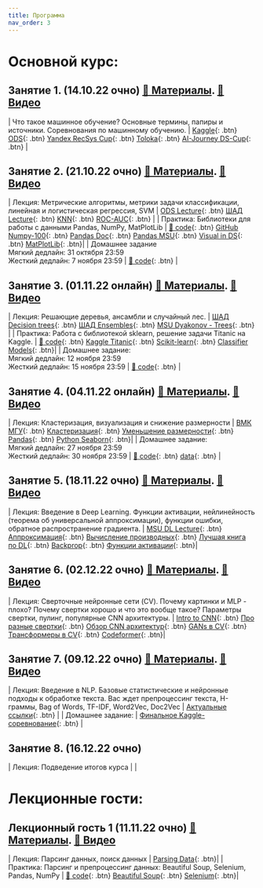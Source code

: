 ```yaml
---
title: Программа
nav_order: 3
---
```


# Основной курс:

## Занятие 1. (14.10.22 очно) [📄 Материалы](https://drive.google.com/file/d/1dchEBxvrT6ZRwBekoA0JqWjKvVM1rn4n/view?usp=share_link). [📼 Видео](https://drive.google.com/file/d/1cuyt3deAnL8jWqNuCMNMQjbom5CivphH/view?usp=sharing)

| Что такое машинное обучение? Основные термины, папиры и источники. Соревнования по машинному обучению. | [Kaggle](https://www.kaggle.com/){: .btn} [ODS](https://ods.ai/){: .btn} [Yandex RecSys Cup](https://yandex.ru/cup/ml/?utm_source=yandex&utm_medium=post&utm_campaign=ya_cup){: .btn} [Toloka](https://toloka.ai/challenges/wsdm2023/){: .btn} [AI-Journey DS-Cup](https://dsworks.ru/){: .btn} |

## Занятие 2. (21.10.22 очно) [📄 Материалы](https://drive.google.com/file/d/11EksZgx75O4MBKQnBCf5o7QlVdl4yPfP/view?usp=share_link). [📼 Видео](https://drive.google.com/file/d/1_tHdRpz8n0FUAfKyf1rN_Vs_Re-G8FnV/view?usp=sharing)

| Лекция: Метрические алгоритмы, метрики задачи классификации, линейная и логистическая регрессия, SVM    | [ODS Lecture](https://habr.com/ru/company/ods/blog/323890/){: .btn} [ШАД Lecture](https://ml-handbook.ru/chapters/linear_models/intro){: .btn} [KNN](https://ml-handbook.ru/chapters/metric_based/intro){: .btn} [ROC-AUC](https://alexanderdyakonov.wordpress.com/2017/07/28/auc-roc-%D0%BF%D0%BB%D0%BE%D1%89%D0%B0%D0%B4%D1%8C-%D0%BF%D0%BE%D0%B4-%D0%BA%D1%80%D0%B8%D0%B2%D0%BE%D0%B9-%D0%BE%D1%88%D0%B8%D0%B1%D0%BE%D0%BA/){: .btn} |
| Практика: Библиотеки для работы с данными Pandas, NumPy, MatPlotLib | [🐍 code](https://colab.research.google.com/drive/1B-rl3OCdgR_9Uj8wL8vZGDKT_qY_DdSE?usp=sharing){: .btn} [GitHub Numpy-100](https://github.com/rougier/numpy-100){: .btn} [Pandas Doc](https://github.com/pandas-dev/pandas/blob/main/doc/cheatsheet/Pandas_Cheat_Sheet.pdf){: .btn} [Pandas MSU](https://alexanderdyakonov.wordpress.com/2015/11/06/%D0%B7%D0%BD%D0%B0%D0%BA%D0%BE%D0%BC%D1%81%D1%82%D0%B2%D0%BE-%D1%81-pandas-%D1%81%D0%BB%D0%B0%D0%B9%D0%B4%D1%8B/){: .btn} [Visual in DS](https://habr.com/ru/company/ods/blog/323210/){: .btn} [MatPlotLib](https://gihttps://matplotlib.org/stable/index.html){: .btn}|
| Домашнее задание <br> Мягкий дедлайн: 31 октября 23:59 <br> Жесткий дедлайн: 7 ноября 23:59 | [🐍 code](https://colab.research.google.com/drive/14mc1j0DZ_fyfC-HyUbe25Omh6OeAA-lu?usp=sharing){: .btn} |

## Занятие 3. (01.11.22 онлайн) [📄 Материалы](https://drive.google.com/file/d/1ePen4GvhmiudPK4AKtU0s-ExTX3wtQh6/view?usp=share_link). [📼 Видео](https://drive.google.com/file/d/1_6YoHDvK7P-NBoJ_G30CfrlR0fUr2T08/view?usp=share_link)

| Лекция: Решающие деревья, ансамбли и случайный лес. | [ШАД Decision trees](https://ml-handbook.ru/chapters/decision_tree/intro){: .btn} [ШАД Ensembles](https://ml-handbook.ru/chapters/ensembles/intro){: .btn} [MSU Dyakonov - Trees](https://github.com/Dyakonov/MSUML/blob/main/2021autumn/ML062_tree_202113a.pdf){: .btn} |
| Практика: Работа с библиотекой sklearn, решение задачи Titanic на Kaggle. | [🐍 code](https://colab.research.google.com/drive/1VJstcoGaEYLekTIB4mqu_J2Fm0avTQvO?usp=sharing){: .btn} [Kaggle Titanic](https://www.kaggle.com/competitions/titanic/){: .btn} [Scikit-learn](https://scikit-learn.org/stable/index.html){: .btn} [Classifier Models](https://scikit-learn.org/stable/auto_examples/classification/plot_classifier_comparison.html#sphx-glr-auto-examples-classification-plot-classifier-comparison-py){: .btn}|
| Домашнее задание: <br> Мягкий дедлайн: 12 ноября 23:59 <br> Жесткий дедлайн: 15 ноября 23:59 | [🐍 code](https://colab.research.google.com/drive/16Madl8sRHq_q7jeJXbkURqf0vdmCeDxI?usp=sharing){: .btn} |

## Занятие 4. (04.11.22 онлайн) [📄 Материалы](https://drive.google.com/file/d/1TUDeWLsJJPnEkk_2P-wI25k5UQ6oXvot/view?usp=share_link). [📼 Видео](https://drive.google.com/file/d/1JniTB9z1k-l0rTgxcsYJOQY9KmS5RUK-/view?usp=share_link)

| Лекция: Кластеризация, визуализация и снижение размерности | [ВМК МГУ](https://github.com/Dyakonov/MSUML/blob/main/2022spring/ML091_cluster_202112n____.pdf){: .btn} [Кластеризация](https://scikit-learn.org/stable/modules/clustering.html){: .btn} [Уменьшение размерности](https://scikit-learn.org/stable/modules/unsupervised_reduction.html){: .btn} [Pandas](https://dfedorov.spb.ru/pandas/cheatsheet/Pandas_Cheat_Sheet.pdf){: .btn} [Python Seaborn](https://dfedorov.spb.ru/pandas/cheatsheet/Python_Seaborn_Cheat_Sheet.pdf){: .btn}|
| Домашнее задание: <br> Мягкий дедлайн: 27 ноября 23:59 <br> Жесткий дедлайн: 30 ноября 23:59 | [🐍 code](https://colab.research.google.com/drive/1BnYQKLM5S6KeWOT-SDXquU7YBwIqN7gm?usp=sharing){: .btn} [data](https://drive.google.com/file/d/1rjKwQxryolcWsn0l3nzh8gfKNrUTIR77/view?usp=share_link){: .btn} |

## Занятие 5. (18.11.22 очно) [📄 Материалы](https://drive.google.com/file/d/1H1gBehITfPye4W_Lzf5ZNYDSglKJ-RNl/view?usp=share_link). [📼 Видео](https://drive.google.com/file/d/1E4539n_0XMkCkY2bFSIOvxH8pHlogQ3T/view?usp=share_link)

| Лекция: Введение в Deep Learning. Функции активации, нейлинейность (теорема об универсальной аппроксимации), функции ошибки, обратное распространение градиента. | [MSU DL Lecture]( https://github.com/Dyakonov/DL){: .btn} [Аппроксимация]( http://www.mathnet.ru/links/8d61d25470247e34e4dda23b3b7ea659/sjvm289.pdf){: .btn} [Вычисление производных]( https://arxiv.org/abs/1502.05767){: .btn} [Лучшая книга по DL](https://www.deeplearningbook.org/){: .btn} [Backprop](http://cs231n.github.io/optimization-2/){: .btn} [Функции активации](http://cs231n.github.io/neural-networks-1/){: .btn}|

## Занятие 6. (02.12.22 очно) [📄 Материалы](https://drive.google.com/file/d/1nzf4cReEx0L6PVYv-B_2CT_NoZOIF-pj/view?usp=share_link). [📼 Видео](https://drive.google.com/file/d/1VEX4e6FTAmUGty8RXnCcfwCr499FEJaG/view?usp=share_link)

| Лекция: Сверточные нейронные сети (CV). Почему картинки и MLP - плохо? Почему свертки хорошо и что это вообще такое? Параметры свертки, пулинг, популярные CNN архитектуры. |  [Intro to CNN](https://cs231n.github.io/convolutional-networks/){: .btn} [Про разные свертки](https://ikhlestov.github.io/pages/machine-learning/convolutions-types/){: .btn} [Обзор CNN архитектур](https://theaisummer.com/cnn-architectures/){: .btn} [GANs в CV]( https://theaisummer.com/gan-computer-vision-semantic-synthesis/){: .btn} [Трансформеры в CV](https://theaisummer.com/transformers-computer-vision/){: .btn} [Codeformer](https://arxiv.org/pdf/2206.11253.pdf){: .btn}|

## Занятие 7. (09.12.22 очно) [📄 Материалы](https://drive.google.com/file/d/1LR25YyqvE9bYTqqYkbNbKTCxbueM0krr/view?usp=share_link). [📼 Видео](https://drive.google.com/file/d/14d2DMJP-LUZTqrGN5TIG6dyX1oW1xHmZ/view?usp=share_link)

| Лекция: Введение в NLP. Базовые статистические и нейронные подходы к обработке текста. Вас ждет препроцессинг текста,  Н-граммы, Bag of Words, TF-IDF, Word2Vec, Doc2Vec | [Актуальные ссылки](https://docs.google.com/document/d/1mPntOWcLrt5pQGGdu3BtqGkgiS4LSm4_wHZWB4UHBmI/edit){: .btn} |
| Домашнее задание: | [Финальное Kaggle-соревнование](https://www.kaggle.com/competitions/misis-ai-lab-lecture-7-practice-competition/overview){: .btn} |

## Занятие 8. (16.12.22 очно)

| Лекция: Подведение итогов курса | |


# Лекционные гости:

## Лекционный гость 1 (11.11.22 очно) [📄 Материалы](https://drive.google.com/file/d/1BL3KbZRuRgg6GMBy9uUVw_tGOjXlxfC6/view?usp=share_link). [📼 Видео](https://drive.google.com/file/d/118Qs9UwP0LEz1SQR_WoUVlFfToMIN98K/view?usp=share_link)

| Лекция: Парсинг данных, поиск данных | [Parsing Data](https://www.vipinajayakumar.com/parsing-text-with-python/){: .btn}|
| Практика: Парсинг и препроцессинг данных: Beautiful Soup, Selenium, Pandas, NumPy | [🐍 code](https://colab.research.google.com/drive/1aQXSIYBVY9fqD1ZqmYYZgqbBwaOxwM8L?usp=sharing){: .btn} [Beautiful Soup](https://www.crummy.com/software/BeautifulSoup/bs4/doc/){: .btn} [Selenium](https://selenium-python.readthedocs.io/){: .btn}|


<!-- ## Занятие 3. [📄 Материалы](/presentations/3.pdf). [📝 Записи](/notes/3.pdf). [📼 Видео](https://drive.google.com/file/d/15d-0yc90-BNrKZjs_ILVQ8gA8A0dUWF8/view?usp=sharing)

| Выпуклость. Выпуклые множества.   | Практика: выпуклость. Выпуклые множества в практических задачах. [🐍 code](https://colab.research.google.com/github/MerkulovDaniil/sber219/blob/main/notebooks/3_1.ipynb){: .btn}      |
| Выпуклые функции. Сильно выпуклые функции.    | Практика: выпуклые функции. Сильно выпуклые функции. [🐍 code](https://colab.research.google.com/github/MerkulovDaniil/sber219/blob/main/notebooks/3_2.ipynb){: .btn}      |

## Занятие 4. [📄 Материалы](/presentations/4.pdf). [📝 Записи](/notes/4.pdf). [📼 Видео](https://drive.google.com/file/d/1NJV6zKCB33lKIHoiPUSiRzBtpEQVDf4U/view?usp=sharing)

| Портфельная теория Марковица. | Практика: оптимизация финансового портфеля на примере реальных данных фондового рынка.  [🐍 code](https://colab.research.google.com/github/MerkulovDaniil/sber219/blob/main/notebooks/4_1.ipynb){: .btn} |
| Методы нулевого порядка и примеры задач глобальной оптимизации.  [🐍 code](https://colab.research.google.com/github/MerkulovDaniil/sber219/blob/main/notebooks/4_01.ipynb){: .btn} <br /> Демонстрация nevergrad  [🐍 code](https://colab.research.google.com/github/MerkulovDaniil/sber219/blob/main/notebooks/4_02.ipynb){: .btn} и optuna  [🐍 code](https://colab.research.google.com/github/MerkulovDaniil/sber219/blob/main/notebooks/4_03.ipynb){: .btn} | Практика: подбор гиперпараметров модели машинного обучения в Keras с помощью Optuna. [🐍 code](https://colab.research.google.com/github/MerkulovDaniil/sber219/blob/main/notebooks/4_2.ipynb){: .btn}      |

## Занятие 5. [📄 Материалы](/presentations/5.pdf). [📝 Записи](/notes/5.pdf). [📼 Видео](https://drive.google.com/file/d/1zYx2hhjwVv4W4X5vkcY4L6Z6xD08q2n6/view?usp=sharing)

| Условия оптимальности: безусловная оптимизация и оптимизация с ограничениями типа равенств. | Практика: аналитическое решение задач оптимизации.  [🐍 code](https://colab.research.google.com/github/MerkulovDaniil/sber219/blob/main/notebooks/5_1.ipynb){: .btn} |
| Условия оптимальности: оптимизация с ограничениями типа неравенств. Условия Каруша-Куна-Таккера | Практика: решение задачи наименьших квадратов. [🐍 code](https://colab.research.google.com/github/MerkulovDaniil/sber219/blob/main/notebooks/5_2.ipynb){: .btn}      |
| Концепция методов барьерных и штрафных функций.  | Практика: Ridge и Lasso регрессии как задачи оптимизации. [🐍 code](https://colab.research.google.com/github/MerkulovDaniil/sber219/blob/main/notebooks/5_3.ipynb){: .btn}      |

## Занятие 6. [📄 Материалы](/presentations/6.pdf). [📝 Записи](/notes/6.pdf). [📼 Видео](https://drive.google.com/file/d/1Rm20gIeXHaRbm4FyFKVS_3rOoM_7wsEk/view?usp=sharing)

| Градиентный спуск. [🐍 code](https://colab.research.google.com/github/MerkulovDaniil/sber219/blob/main/notebooks/6_01.ipynb){: .btn} | Практика: Одномерный поиск для выбора гиперпараметров модели машинного обучения. Реализация метода градиентного спуска и иследование его численных свойств на задаче выбора оптимальных координат. [🐍 code](https://colab.research.google.com/github/MerkulovDaniil/sber219/blob/main/notebooks/6_1.ipynb){: .btn} |
| Субградиент. Субдифференциал.  [🐍 code](https://colab.research.google.com/github/MerkulovDaniil/sber219/blob/main/notebooks/6_02.ipynb){: .btn} | Практика: Подсчет субградиентов. [🐍 code](https://colab.research.google.com/github/MerkulovDaniil/sber219/blob/main/notebooks/6_2.ipynb){: .btn}
| Метод проекции субградиента. [🐍 code](https://colab.research.google.com/github/MerkulovDaniil/sber219/blob/main/notebooks/6_03.ipynb){: .btn} | Практика: Support Vector Machine как задача оптимизации. Lasso regression. [🐍 code](https://colab.research.google.com/github/MerkulovDaniil/sber219/blob/main/notebooks/6_3.ipynb){: .btn} |

## Занятие 7. [📄 Материалы](/presentations/7.pdf). [📝 Записи](/notes/7.pdf). [📼 Видео](https://drive.google.com/file/d/1njnppnsmERzbmLJm1wk1s2tlVtOfudWc/view?usp=sharing)

| Метод сопряженных градиентов. [🐍 code](https://colab.research.google.com/github/MerkulovDaniil/sber219/blob/main/notebooks/7_01.ipynb){: .btn} | Практика: исследование сходимости метода сопряженных градиентов и изучение техники предобуславливателей. [🐍 code](https://colab.research.google.com/github/MerkulovDaniil/sber219/blob/main/notebooks/7_1.ipynb){: .btn} |
| Метод Ньютона. [🐍 code](https://colab.research.google.com/github/MerkulovDaniil/sber219/blob/main/notebooks/7_02.ipynb){: .btn} | Практика: реализация демпфированного метода Ньютона. Исследование сходимости. Сравнение с другими методами. [🐍 code](https://colab.research.google.com/github/MerkulovDaniil/sber219/blob/main/notebooks/7_2.ipynb){: .btn}
| Квазиньютоновские методы. | Практика: бенчмаркинг квазиньютоновских методов. [🐍 code](https://colab.research.google.com/github/MerkulovDaniil/sber219/blob/main/notebooks/7_3.ipynb){: .btn} |

## Занятие 8. [📄 Материалы](/presentations/8.pdf). [📝 Записи](/notes/8.pdf). [📼 Видео](https://drive.google.com/file/d/1IRy7fXv5MrlRSBoIsfK8qjDAyHBBfL80/view?usp=sharing)

| Задача линейного программирования. [🐍 code](https://colab.research.google.com/github/MerkulovDaniil/sber219/blob/main/notebooks/8_01.ipynb){: .btn} | Практика: построение простейшей рекомендательной системы для просмотра TED видеороликов как задача линейного программирования. Практика с библиотекой pulp. [🐍 code](https://colab.research.google.com/github/MerkulovDaniil/sber219/blob/main/notebooks/8_1.ipynb){: .btn} |
| Симплекс метод. | Практика: планирование производства как задача линейного программирования в PyOMO. Blending problem. [🐍 code](https://colab.research.google.com/github/MerkulovDaniil/sber219/blob/main/notebooks/8_2.ipynb){: .btn}
| Введение в Mixed Integer Programming. | Практика: реализация решения задачи о рюкзаке и о расстановке королев на шахматной доске. [🐍 code](https://colab.research.google.com/github/MerkulovDaniil/sber219/blob/main/notebooks/8_3.ipynb){: .btn} |

## Занятие 9. [📄 Материалы](/presentations/9.pdf). [📝 Записи](/notes/9.pdf). [📼 Видео](https://drive.google.com/file/d/1UliazigFZSMDRt9wxD-fx5l3T7KxNVsP/view?usp=sharing)

| Метод стохастического градиентного спуска. Батчи, эпохи, расписания. [🐍 code](https://colab.research.google.com/github/MerkulovDaniil/sber219/blob/main/notebooks/9_01.ipynb){: .btn} | Практика: исследование сходимости SGD. Подбор гиперпараметров. [🐍 code](https://colab.research.google.com/github/MerkulovDaniil/sber219/blob/main/notebooks/9_1.ipynb){: .btn} |
| Nesterov Momentum и Polyak Momentum. Ускоренный градиентный метод. | Практика: исследование сходимости ускоренных методов в обучении нейронных сетей. 
| Адаптивные стохастические методы. Adam, RMSProp, AdaDelta. | Практика:  исследование сходимости адаптивных методов в обучении нейронных сетей. |

## Занятие 10. [📝 Записи](/notes/10.pdf). [📼 Видео](https://drive.google.com/file/d/1ct0hieIheron1fmCaM-9dWiS-V-2Nfvf/view?usp=sharing)

| Нейронные сети. | Практика: Дообучение нейронных сетей aka transfer learning. Neural style transfer. [🐍 code](https://colab.research.google.com/github/MerkulovDaniil/sber219/blob/main/notebooks/10_1.ipynb){: .btn} |
| Генеративные неронные сети. Специфика обучения. | Практика: использование GANов для обучения плотности распределения точек на плоскости. Генерация новых покемонов с помощью глубоких нейронных сетей. [🐍 code](https://colab.research.google.com/github/MerkulovDaniil/sber219/blob/main/notebooks/10_2.ipynb){: .btn} |
| Ландшафт функции потерь нейронной сети. | Практика: визуализация проекции функции потерь нейронной сети на прямую и плоскость. [🐍 code](https://colab.research.google.com/github/MerkulovDaniil/sber219/blob/main/notebooks/10_3.ipynb){: .btn} |
| Подведение итогов. Темы слушателей курса. |  [🐍 code](https://colab.research.google.com/github/MerkulovDaniil/sber219/blob/main/notebooks/10_4.ipynb){: .btn} | -->
